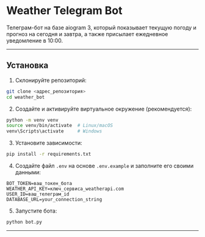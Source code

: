 # Weather Telegram Bot

Телеграм-бот на базе aiogram 3, который показывает текущую погоду и прогноз на сегодня и завтра, а также присылает ежедневное уведомление в 10:00.

---

## Установка

1. Склонируйте репозиторий:

```bash
git clone <адрес_репозитория>
cd weather_bot
```

2. Создайте и активируйте виртуальное окружение (рекомендуется):

```bash
python -m venv venv
source venv/bin/activate  # Linux/macOS
venv\Scripts\activate     # Windows
```

3. Установите зависимости:

```bash
pip install -r requirements.txt
```

4. Создайте файл `.env` на основе `.env.example` и заполните его своими данными:

```
BOT_TOKEN=ваш_токен_бота
WEATHER_API_KEY=ключ_сервиса_weatherapi.com
USER_ID=ваш_телеграм_id
DATABASE_URL=your_connection_string
```

5. Запустите бота:

```bash
python bot.py
```

---
